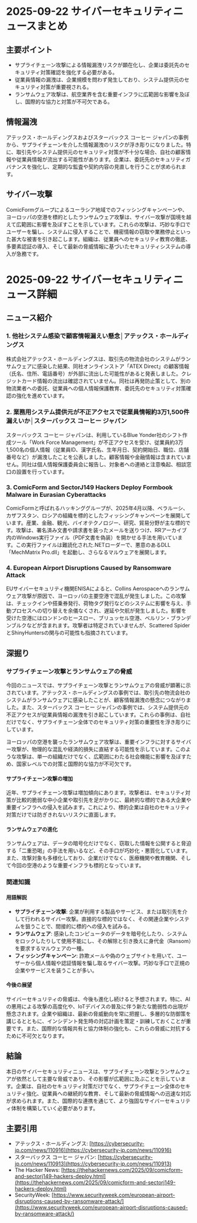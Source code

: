 # 2025-09-22 サイバーセキュリティニュースまとめ

## 主要ポイント

*   サプライチェーン攻撃による情報漏洩リスクが顕在化し、企業は委託先のセキュリティ対策確認を強化する必要がある。
*   従業員情報の漏洩は、企業規模を問わず発生しており、システム提供元のセキュリティ対策が重要視される。
*   ランサムウェア攻撃は、航空業界を含む重要インフラに広範囲な影響を及ぼし、国際的な協力と対策が不可欠である。

## 情報漏洩

アテックス・ホールディングスおよびスターバックス コーヒー ジャパンの事例から、サプライチェーンを介した情報漏洩のリスクが浮き彫りになりました。特に、取引先やシステム提供元のセキュリティ対策が不十分な場合、自社の顧客情報や従業員情報が流出する可能性があります。企業は、委託先のセキュリティガバナンスを強化し、定期的な監査や契約内容の見直しを行うことが求められます。

## サイバー攻撃

ComicFormグループによるユーラシア地域でのフィッシングキャンペーンや、ヨーロッパの空港を標的としたランサムウェア攻撃は、サイバー攻撃が国境を越えて広範囲に影響を及ぼすことを示しています。これらの攻撃は、巧妙な手口でユーザーを騙し、システムに侵入することで、機密情報の窃取や業務停止といった甚大な被害を引き起こします。組織は、従業員へのセキュリティ教育の徹底、多要素認証の導入、そして最新の脅威情報に基づいたセキュリティシステムの導入が急務です。

# 2025-09-22 サイバーセキュリティニュース詳細

## ニュース紹介

### 1. 他社システム感染で顧客情報漏えい懸念│アテックス・ホールディングス

株式会社アテックス・ホールディングスは、取引先の物流会社のシステムがランサムウェアに感染した結果、同社オンラインストア「ATEX Direct」の顧客情報（氏名、住所、電話番号）が外部に流出した可能性があると発表しました。クレジットカード情報の流出は確認されていません。同社は再発防止策として、別の物流業者への委託、従業員への個人情報保護教育、委託先のセキュリティ対策確認の強化を進めています。

### 2. 業務用システム提供元が不正アクセスで従業員情報約3万1,500件漏えいか│スターバックス コーヒー ジャパン

スターバックス コーヒー ジャパンは、利用しているBlue Yonder社のシフト作成ツール「Work Force Management」が不正アクセスを受け、従業員約3万1,500名の個人情報（従業員ID、漢字氏名、生年月日、契約開始日、職位、店舗番号など）が漏洩したことを公表しました。顧客情報や金融情報は含まれていません。同社は個人情報保護委員会に報告し、対象者への連絡と注意喚起、相談窓口の設置を行っています。

### 3. ComicForm and SectorJ149 Hackers Deploy Formbook Malware in Eurasian Cyberattacks

ComicFormと呼ばれるハッキンググループが、2025年4月以降、ベラルーシ、カザフスタン、ロシアの組織を標的としたフィッシングキャンペーンを展開しています。産業、金融、観光、バイオテクノロジー、研究、貿易分野が主な標的です。攻撃は、署名済み文書や請求書を装ったメールを送りつけ、RRアーカイブ内のWindows実行ファイル（PDF文書を偽装）を開かせる手法を用いています。この実行ファイルは難読化された.NETローダーで、悪意のあるDLL「MechMatrix Pro.dll」を起動し、さらなるマルウェアを展開します。

### 4. European Airport Disruptions Caused by Ransomware Attack

EUサイバーセキュリティ機関ENISAによると、Collins Aerospaceへのランサムウェア攻撃が原因で、ヨーロッパの主要空港で混乱が発生しました。この攻撃は、チェックインや搭乗券発行、荷物タグ発行などのシステムに影響を与え、手動プロセスへの切り替えを余儀なくされ、遅延や欠航が発生しました。影響を受けた空港にはロンドンのヒースロー、ブリュッセル空港、ベルリン・ブランデンブルクなどが含まれます。攻撃者は特定されていませんが、Scattered SpiderとShinyHuntersの関与の可能性も指摘されています。

## 深掘り

### サプライチェーン攻撃とランサムウェアの脅威

今回のニュースでは、サプライチェーン攻撃とランサムウェアの脅威が顕著に示されています。アテックス・ホールディングスの事例では、取引先の物流会社のシステムがランサムウェアに感染したことが、顧客情報漏洩の懸念につながりました。また、スターバックス コーヒー ジャパンの事例では、システム提供元の不正アクセスが従業員情報の漏洩を引き起こしています。これらの事例は、自社だけでなく、サプライチェーン全体でのセキュリティ対策の重要性を浮き彫りにしています。

ヨーロッパの空港を襲ったランサムウェア攻撃は、重要インフラに対するサイバー攻撃が、物理的な混乱や経済的損失に直結する可能性を示しています。このような攻撃は、単一の組織だけでなく、広範囲にわたる社会機能に影響を及ぼすため、国家レベルでの対策と国際的な協力が不可欠です。

#### サプライチェーン攻撃の増加

近年、サプライチェーン攻撃は増加傾向にあります。攻撃者は、セキュリティ対策が比較的脆弱な中小企業や取引先を足がかりに、最終的な標的である大企業や重要インフラへの侵入を試みます。これにより、標的企業は自社のセキュリティ対策だけでは防ぎきれないリスクに直面します。

#### ランサムウェアの進化

ランサムウェアは、データの暗号化だけでなく、窃取した情報を公開すると脅迫する「二重恐喝」の手法を用いるなど、その手口が巧妙化・悪質化しています。また、攻撃対象も多様化しており、企業だけでなく、医療機関や教育機関、そして今回の空港のような重要インフラも標的となっています。

### 関連知識

#### 用語解説

*   **サプライチェーン攻撃**: 企業が利用する製品やサービス、または取引先を介して行われるサイバー攻撃。直接的な標的ではなく、その関連企業やシステムを狙うことで、間接的に標的への侵入を試みる。
*   **ランサムウェア**: 感染したコンピュータのデータを暗号化したり、システムをロックしたりして使用不能にし、その解除と引き換えに身代金（Ransom）を要求するマルウェアの一種。
*   **フィッシングキャンペーン**: 詐欺メールや偽のウェブサイトを用いて、ユーザーから個人情報や認証情報を騙し取るサイバー攻撃。巧妙な手口で正規の企業やサービスを装うことが多い。

#### 今後の展望

サイバーセキュリティの脅威は、今後も進化し続けると予想されます。特に、AIの悪用による攻撃の高度化や、IoTデバイスの普及に伴う新たな脆弱性の出現が懸念されます。企業や組織は、最新の脅威動向を常に把握し、多層的な防御策を講じるとともに、インシデント発生時の対応計画を策定・訓練しておくことが重要です。また、国際的な情報共有と協力体制の強化も、これらの脅威に対抗するために不可欠となります。

## 結論

本日のサイバーセキュリティニュースは、サプライチェーン攻撃とランサムウェアが依然として主要な脅威であり、その影響が広範囲に及ぶことを示しています。企業は、自社のセキュリティ対策だけでなく、サプライチェーン全体のセキュリティ強化、従業員への継続的な教育、そして最新の脅威情報への迅速な対応が求められます。また、国際的な連携を通じて、より強固なサイバーセキュリティ体制を構築していく必要があります。

## 主要引用

*   アテックス・ホールディングス: [https://cybersecurity-jp.com/news/110916](https://cybersecurity-jp.com/news/110916)
*   スターバックス コーヒー ジャパン: [https://cybersecurity-jp.com/news/110913](https://cybersecurity-jp.com/news/110913)
*   The Hacker News: [https://thehackernews.com/2025/09/comicform-and-sectorj149-hackers-deploy.html](https://thehackernews.com/2025/09/comicform-and-sectorj149-hackers-deploy.html)
*   SecurityWeek: [https://www.securityweek.com/european-airport-disruptions-caused-by-ransomware-attack/](https://www.securityweek.com/european-airport-disruptions-caused-by-ransomware-attack/)


